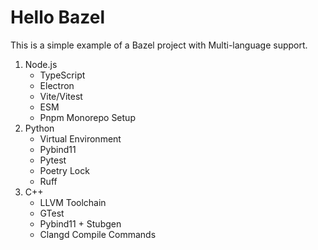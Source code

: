 # Hello Bazel

This is a simple example of a Bazel project with Multi-language support.

1. Node.js
   - TypeScript
   - Electron
   - Vite/Vitest
   - ESM
   - Pnpm Monorepo Setup
2. Python
   - Virtual Environment
   - Pybind11
   - Pytest
   - Poetry Lock
   - Ruff
3. C++
   - LLVM Toolchain
   - GTest
   - Pybind11 + Stubgen
   - Clangd Compile Commands
